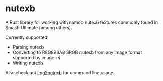 # nutexb

A Rust library for working with namco nutexb textures commonly found in Smash Ultimate (among others).

Currently supported:

* Parsing nutexb
* Converting to R8G8B8A8 SRGB nutexb from any image format supported by image-rs
* Writing nutexb

Also check out [img2nutexb](https://github.com/jam1garner/img2nutexb) for command line usage.
